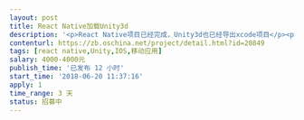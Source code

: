 ```yaml
---                
layout: post       
title: React Native加载Unity3d           
description: '<p>React Native项目已经完成，Unity3d也已经导出xcode项目</p><p>需要在RN中加载Unity3D的内容</p>'     
contenturl: https://zb.oschina.net/project/detail.html?id=20849      
tags: [react native,Unity,IOS,移动应用]            
salary: 4000-4000元          
publish_time: '已发布 12 小时'         
start_time: '2018-06-20 11:37:16'           
apply: 1                   
time_range: 3 天              
status: 招募中                  
---                 
```

